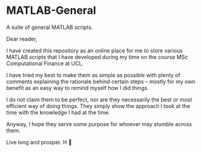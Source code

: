 # MATLAB-General
A suite of general MATLAB scripts. 

Dear reader,

I have created this repository as an online place for me to store various MATLAB scripts that I have developed during my time on the course MSc Computational Finance at UCL.

I have tried my best to make them as simple as possible with plenty of comments explaining the rationale behind certain steps – mostly for my own benefit as an easy way to remind myself how I did things.

I do not claim them to be perfect, nor are they necessarily the best or most efficient way of doing things. They simply show the approach I took at the time with the knowledge I had at the time.

Anyway, I hope they serve some purpose for whoever may stumble across them.

Live long and prosper. H 🖖 
